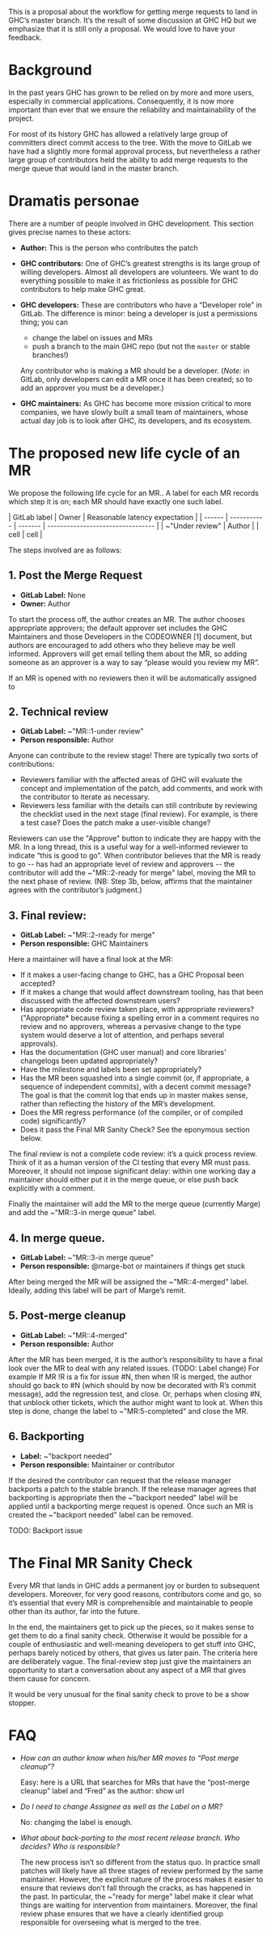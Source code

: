 This is a proposal about the workflow for getting merge requests to land in GHC’s master branch.   It’s the result of some discussion at GHC HQ but we emphasize that it is still only a proposal.  We would love to have your feedback.

# Background

In the past years GHC has grown to be relied on by more and more users, especially in commercial applications. Consequently, it is now more important than ever that we ensure the reliability and maintainability of the project.

For most of its history GHC has allowed a relatively large group of committers direct commit access to the tree. With the move to GitLab we have had a slightly more formal approval process, but nevertheless a rather large group of contributors held the ability to add merge requests to the merge queue that would land in the master branch.

# Dramatis personae

There are a number of people involved in GHC development. This section gives precise names to these actors:

* **Author:** This is the person who contributes the patch

* **GHC contributors:** One of GHC’s greatest strengths is its large group of willing developers.  Almost all developers are volunteers.   We want to do everything possible to make it as frictionless as possible for GHC contributors to help make GHC great.

* **GHC developers:** These are contributors who have a “Developer role” in GitLab.  The difference is minor: being a developer is just a permissions thing; you can

  * change the label on issues and MRs
  * push a branch to the main GHC repo (but not the `master` or stable branches!)
  
  Any contributor who is making a MR should be a developer.   (*Note:* in GitLab, only developers can edit a MR once it has been created; so to add an approver you must be a developer.)

* **GHC maintainers:** As GHC has become more mission critical to more companies, we have slowly built a small team of maintainers, whose actual day job is to look after GHC, its developers, and its ecosystem.

# The proposed new life cycle of an MR

We propose the following life cycle for an MR..  A label for each MR records which step it is on; each MR should have exactly one such label.    

| GitLab label | Owner   | Reasonable latency expectation    |
| ------ | ----------- | ------- | --------------------------------- |
| ~"Under review"   | Author |
| cell | cell | 

The steps involved are as follows:

## 1. Post the Merge Request

* **GitLab Label:** None
* **Owner:** Author

To start the process off, the author creates an MR. 
The author chooses appropriate approvers; the default approver set includes the GHC Maintainers and those Developers in the CODEOWNER [1] document, but authors are encouraged to add others who they believe may be well informed.   Approvers will get email telling them about the MR, so adding someone as an approver is a way to say “please would you review my MR”.

If an MR is opened with no reviewers then it will be automatically assigned to 


## 2. Technical review

* **GitLab Label:** ~"MR::1-under review"
* **Person responsible:** Author

Anyone can contribute to the review stage!  There are typically two sorts of contributions:
 * Reviewers familiar with the affected areas of GHC will evaluate the concept and implementation of the patch, add comments, and work with the contributor to iterate as necessary.
 * Reviewers less familiar with the details can still contribute by reviewing the checklist used in the next stage (final review).  For example, is there a test case?   Does the patch make a user-visible change?

Reviewers can use the "Approve" button to indicate they are happy with the MR.  In a long thread, this is a useful way for a well-informed reviewer to indicate “this is good to go”.
When contributor believes that the MR is ready to go -- has had an appropriate level of review and approvers -- the contributor will add the ~"MR::2-ready for merge" label, moving the MR to the next phase of review. (NB: Step 3b, below, affirms that the maintainer agrees with the contributor’s judgment.)


## 3. Final review:

* **GitLab Label:** ~"MR::2-ready for merge"
* **Person responsible:** GHC Maintainers

Here a maintainer will have a final look at the MR:

* If it makes a user-facing change to GHC, has a GHC Proposal been accepted? 
* If it makes a change that would affect downstream tooling, has that been discussed with the affected downstream users?
* Has appropriate code review taken place, with appropriate reviewers?  ("Appropriate* because fixing a spelling error in a comment requires no review and no approvers, whereas a pervasive change to the type system would deserve a lot of attention, and perhaps several approvals).
* Has the documentation (GHC user manual) and core libraries' changelogs been updated appropriately?
* Have the milestone and labels been set appropriately?
* Has the MR been squashed into a single commit (or, if appropriate, a sequence of independent commits), with a decent commit message? The goal is that the commit log that ends up in master makes sense, rather than reflecting the history of the MR’s development.
* Does the MR regress performance (of the compiler, or of compiled code) significantly?
* Does it pass the Final MR Sanity Check?  See the eponymous section below.

The final review is not a complete code review: it’s a quick process review.   Think of it as a human version of the CI testing that every MR must pass.  Moreover, it should not impose significant delay: within one working day a maintainer should either put it in the merge queue, or else push back explicitly with a comment.  

Finally the maintainer will add the MR to the merge queue (currently Marge) and add the ~"MR::3-in merge queue" label.

## 4. In merge queue.

* **GitLab Label:** ~"MR::3-in merge queue"
* **Person responsible:** @marge-bot or maintainers if things get stuck

After being merged the MR will be assigned the ~"MR::4-merged" label. Ideally, adding this label will be part of Marge’s remit.


## 5. Post-merge cleanup

* **GitLab Label:** ~"MR::4-merged"
* **Person responsible:** Author

After the MR has been merged, it is the author’s responsibility to have a final look over the MR to deal with any related issues.  (TODO: Label change) For example
If MR !R is a fix for issue #N, then when !R is merged, the author should go back to #N (which should by now be decorated with R’s commit message), add the regression test, and close.
Or, perhaps when closing #N, that unblock other tickets, which the author might want to look at.
When this step is done, change the label to ~"MR:5-completed" and close the MR.

## 6. Backporting

* **Label:** ~"backport needed"
* **Person responsible:** Maintainer or contributor

If the desired the contributor can request that the release manager backports a patch to the stable branch. If the release manager agrees that backporting is appropriate then the ~"backport needed" label will be applied until a backporting merge request is opened. Once such an MR is created the ~"backport needed" label can be removed.

TODO: Backport issue


# The Final MR Sanity Check

Every MR that lands in GHC adds a permanent joy or burden to subsequent developers.  Moreover, for very good reasons, contributors come and go, so it’s essential that every MR is comprehensible and maintainable to people other than its author, far into the future.  

In the end, the maintainers get to pick up the pieces, so it makes sense to get them to do a final sanity check.  Otherwise it would be possible for a couple of enthusiastic and well-meaning developers to get stuff into GHC, perhaps barely noticed by others, that gives us later pain.  The criteria here are deliberately vague.  The final-review step just give the maintainers an opportunity to start a conversation about any aspect of a MR that gives them cause for concern.

It would be very unusual for the final sanity check to prove to be a show stopper.

# FAQ

* *How can an author know when his/her MR moves to “Post merge cleanup”?*

  Easy: here is a URL that searches for MRs that have the “post-merge cleanup” label and “Fred” as the author: show url

* *Do I need to change Assignee as well as the Label on a MR?*

  No: changing the label is enough.

* *What about back-porting to the most recent release branch.  Who decides?  Who is responsible?*

  The new process isn’t so different from the status quo. In practice small patches will likely have all three stages of review performed by the same maintainer. However, the explicit nature of the process makes it easier to ensure that reviews don’t fall through the cracks, as has happened in the past. In particular, the ~"ready for merge" label make it clear what things are waiting for intervention from maintainers. Moreover, the final review phase ensures that we have a clearly identified group responsible for overseeing what is merged to the tree.


[codeowners]: https://gitlab.haskell.org/ghc/ghc/blob/master/CODEOWNERS



